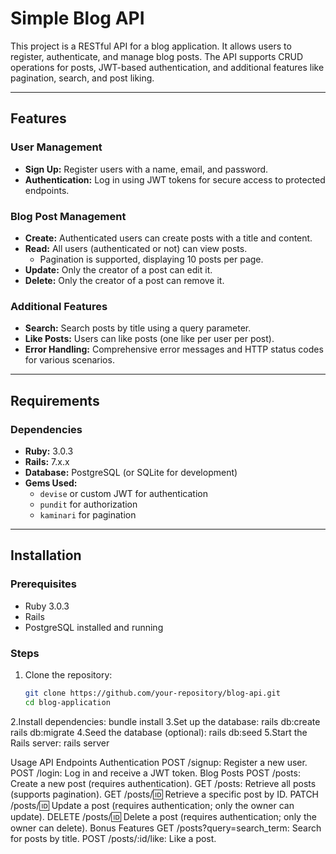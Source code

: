 # Simple Blog API

This project is a RESTful API for a blog application. It allows users to register, authenticate, and manage blog posts. The API supports CRUD operations for posts, JWT-based authentication, and additional features like pagination, search, and post liking.

---

## Features

### User Management
- **Sign Up:** Register users with a name, email, and password.
- **Authentication:** Log in using JWT tokens for secure access to protected endpoints.

### Blog Post Management
- **Create:** Authenticated users can create posts with a title and content.
- **Read:** All users (authenticated or not) can view posts.
  - Pagination is supported, displaying 10 posts per page.
- **Update:** Only the creator of a post can edit it.
- **Delete:** Only the creator of a post can remove it.

### Additional Features
- **Search:** Search posts by title using a query parameter.
- **Like Posts:** Users can like posts (one like per user per post).
- **Error Handling:** Comprehensive error messages and HTTP status codes for various scenarios.

---

## Requirements

### Dependencies
- **Ruby:** 3.0.3
- **Rails:** 7.x.x
- **Database:** PostgreSQL (or SQLite for development)
- **Gems Used:**
  - `devise` or custom JWT for authentication
  - `pundit` for authorization
  - `kaminari` for pagination

---

## Installation

### Prerequisites
- Ruby 3.0.3
- Rails 
- PostgreSQL installed and running

### Steps
1. Clone the repository:
   ```bash
   git clone https://github.com/your-repository/blog-api.git
   cd blog-application
2.Install dependencies:
bundle install
3.Set up the database:
rails db:create
rails db:migrate
4.Seed the database (optional):
rails db:seed
5.Start the Rails server:
rails server

Usage
API Endpoints
Authentication
POST /signup: Register a new user.
POST /login: Log in and receive a JWT token.
Blog Posts
POST /posts: Create a new post (requires authentication).
GET /posts: Retrieve all posts (supports pagination).
GET /posts/:id: Retrieve a specific post by ID.
PATCH /posts/:id: Update a post (requires authentication; only the owner can update).
DELETE /posts/:id: Delete a post (requires authentication; only the owner can delete).
Bonus Features
GET /posts?query=search_term: Search for posts by title.
POST /posts/:id/like: Like a post.

